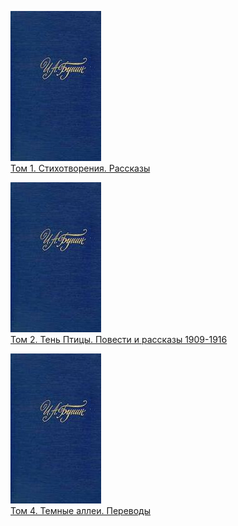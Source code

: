 ![](Том%201.%20Стихотворения.%20Рассказы.jpg)  
[Том 1. Стихотворения. Рассказы](Том%201.%20Стихотворения.%20Рассказы.md)

![](Том%202.%20Тень%20Птицы.%20Повести%20и%20рассказы%201909-1916.jpg)  
[Том 2. Тень Птицы. Повести и рассказы 1909-1916](Том%202.%20Тень%20Птицы.%20Повести%20и%20рассказы%201909-1916.md)

![](Том%204.%20Темные%20аллеи.%20Переводы.jpg)  
[Том 4. Темные аллеи. Переводы](Том%204.%20Темные%20аллеи.%20Переводы.md)
